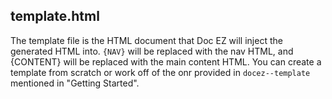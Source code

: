 ## template.html
The template file is the HTML document that Doc EZ will inject the generated HTML into. `{NAV}` will be replaced with the nav HTML, and {CONTENT} will be replaced with the main content HTML. You can create a template from scratch or work off of the onr provided in `docez--template` mentioned in "Getting Started".